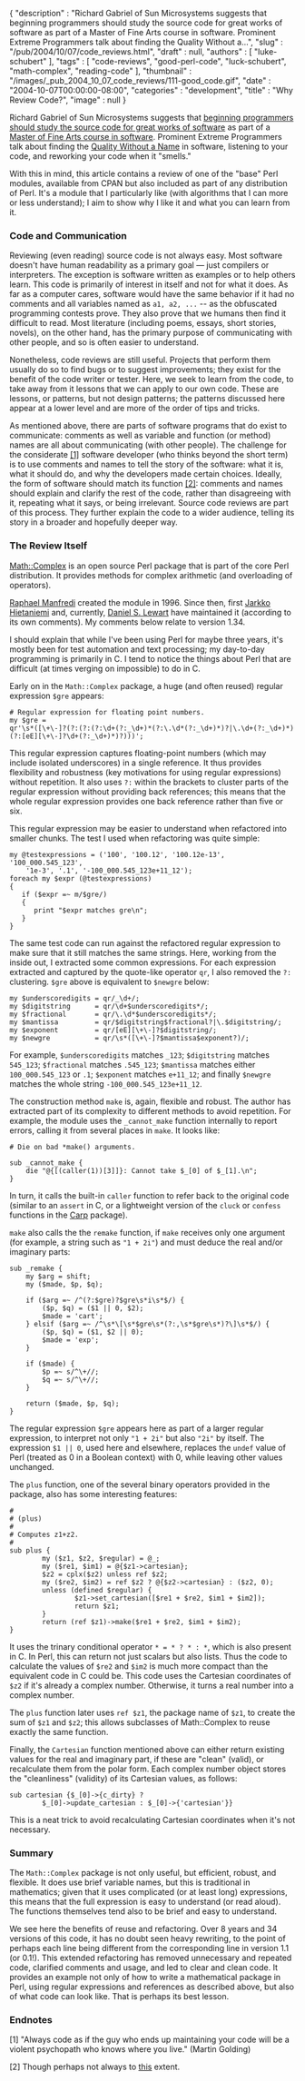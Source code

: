 {
   "description" : "Richard Gabriel of Sun Microsystems suggests that beginning programmers should study the source code for great works of software as part of a Master of Fine Arts course in software. Prominent Extreme Programmers talk about finding the Quality Without a...",
   "slug" : "/pub/2004/10/07/code_reviews.html",
   "draft" : null,
   "authors" : [
      "luke-schubert"
   ],
   "tags" : [
      "code-reviews",
      "good-perl-code",
      "luck-schubert",
      "math-complex",
      "reading-code"
   ],
   "thumbnail" : "/images/_pub_2004_10_07_code_reviews/111-good_code.gif",
   "date" : "2004-10-07T00:00:00-08:00",
   "categories" : "development",
   "title" : "Why Review Code?",
   "image" : null
}



Richard Gabriel of Sun Microsystems suggests that [beginning programmers should study the source code for great works of software](http://java.sun.com/features/2002/11/gabriel_qa.html) as part of a [Master of Fine Arts course in software](http://www.dreamsongs.com/MFASoftware.html). Prominent Extreme Programmers talk about finding the [Quality Without a Name](http://c2.com/cgi/wiki?QualityWithoutaName) in software, listening to your code, and reworking your code when it "smells."

With this in mind, this article contains a review of one of the "base" Perl modules, available from CPAN but also included as part of any distribution of Perl. It's a module that I particularly like (with algorithms that I can more or less understand); I aim to show why I like it and what you can learn from it.

### Code and Communication

Reviewing (even reading) source code is not always easy. Most software doesn't have human readability as a primary goal — just compilers or interpreters. The exception is software written as examples or to help others learn. This code is primarily of interest in itself and not for what it does. As far as a computer cares, software would have the same behavior if it had no comments and all variables named as `a1, a2, ...` -- as the obfuscated programming contests prove. They also prove that we humans then find it difficult to read. Most literature (including poems, essays, short stories, novels), on the other hand, has the primary purpose of communicating with other people, and so is often easier to understand.

Nonetheless, code reviews are still useful. Projects that perform them usually do so to find bugs or to suggest improvements; they exist for the benefit of the code writer or tester. Here, we seek to learn from the code, to take away from it lessons that we can apply to our own code. These are lessons, or patterns, but not design patterns; the patterns discussed here appear at a lower level and are more of the order of tips and tricks.

As mentioned above, there are parts of software programs that do exist to communicate: comments as well as variable and function (or method) names are all about communicating (with other people). The challenge for the considerate [\[1\]](#codemaintainer) software developer (who thinks beyond the short term) is to use comments and names to tell the story of the software: what it is, what it should do, and why the developers made certain choices. Ideally, the form of software should match its function [\[2\]](#camel): comments and names should explain and clarify the rest of the code, rather than disagreeing with it, repeating what it says, or being irrelevant. Source code reviews are part of this process. They further explain the code to a wider audience, telling its story in a broader and hopefully deeper way.

### The Review Itself

[Math::Complex](https://metacpan.org/search?q=Math%3A%3AComplex) is an open source Perl package that is part of the core Perl distribution. It provides methods for complex arithmetic (and overloading of operators).

[Raphael Manfredi](http://c2.com/cgi/wiki?RaphaelManfredi) created the module in 1996. Since then, first [Jarkko Hietaniemi](http://www.hut.fi/~jhi/) and, currently, [Daniel S. Lewart](http://www.prairienet.org/~dslewart/) have maintained it (according to its own comments). My comments below relate to version 1.34.

I should explain that while I've been using Perl for maybe three years, it's mostly been for test automation and text processing; my day-to-day programming is primarily in C. I tend to notice the things about Perl that are difficult (at times verging on impossible) to do in C.

Early on in the `Math::Complex` package, a huge (and often reused) regular expression `$gre` appears:

    # Regular expression for floating point numbers.
    my $gre =
    qr'\s*([\+\-]?(?:(?:(?:\d+(?:_\d+)*(?:\.\d*(?:_\d+)*)?|\.\d+(?:_\d+)*)(?:[eE][\+\-]?\d+(?:_\d+)*)?)))';

This regular expression captures floating-point numbers (which may include isolated underscores) in a single reference. It thus provides flexibility and robustness (key motivations for using regular expressions) without repetition. It also uses `?:` within the brackets to cluster parts of the regular expression without providing back references; this means that the whole regular expression provides one back reference rather than five or six.

This regular expression may be easier to understand when refactored into smaller chunks. The test I used when refactoring was quite simple:

    my @testexpressions = ('100', '100.12', '100.12e-13', '100_000.545_123',
        '1e-3', '.1', '-100_000.545_123e+11_12');
    foreach my $expr (@testexpressions)
    {
       if ($expr =~ m/$gre/)
       {
          print "$expr matches gre\n";
       }
    }

The same test code can run against the refactored regular expression to make sure that it still matches the same strings. Here, working from the inside out, I extracted some common expressions. For each expression extracted and captured by the quote-like operator `qr`, I also removed the `?:` clustering. `$gre` above is equivalent to `$newgre` below:

    my $underscoredigits = qr/_\d+/;
    my $digitstring      = qr/\d+$underscoredigits*/;
    my $fractional       = qr/\.\d*$underscoredigits*/;
    my $mantissa         = qr/$digitstring$fractional?|\.$digitstring/;
    my $exponent         = qr/[eE][\+\-]?$digitstring/;
    my $newgre           = qr/\s*([\+\-]?$mantissa$exponent?)/;

For example, `$underscoredigits` matches `_123`; `$digitstring` matches `545_123`; `$fractional` matches `.545_123`; `$mantissa` matches either `100_000.545_123` or `.1`; `$exponent` matches `e+11_12`; and finally `$newgre` matches the whole string `-100_000.545_123e+11_12`.

The construction method `make` is, again, flexible and robust. The author has extracted part of its complexity to different methods to avoid repetition. For example, the module uses the `_cannot_make` function internally to report errors, calling it from several places in `make`. It looks like:

    # Die on bad *make() arguments.

    sub _cannot_make {
        die "@{[(caller(1))[3]]}: Cannot take $_[0] of $_[1].\n";
    }

In turn, it calls the built-in `caller` function to refer back to the original code (similar to an `assert` in C, or a lightweight version of the `cluck` or `confess` functions in the [Carp](https://metacpan.org/search?q=Carp) package).

`make` also calls the the `remake` function, if `make` receives only one argument (for example, a string such as `"1 + 2i"`) and must deduce the real and/or imaginary parts:

    sub _remake {
        my $arg = shift;
        my ($made, $p, $q);

        if ($arg =~ /^(?:$gre)?$gre\s*i\s*$/) {
            ($p, $q) = ($1 || 0, $2);
            $made = 'cart';
        } elsif ($arg =~ /^\s*\[\s*$gre\s*(?:,\s*$gre\s*)?\]\s*$/) {
            ($p, $q) = ($1, $2 || 0);
            $made = 'exp';
        }

        if ($made) {
            $p =~ s/^\+//;
            $q =~ s/^\+//;
        }

        return ($made, $p, $q);
    }

The regular expression `$gre` appears here as part of a larger regular expression, to interpret not only `"1 + 2i"` but also `"2i"` by itself. The expression `$1 || 0`, used here and elsewhere, replaces the `undef` value of Perl (treated as 0 in a Boolean context) with 0, while leaving other values unchanged.

The `plus` function, one of the several binary operators provided in the package, also has some interesting features:

    #
    # (plus)
    #
    # Computes z1+z2.
    #
    sub plus {
            my ($z1, $z2, $regular) = @_;
            my ($re1, $im1) = @{$z1->cartesian};
            $z2 = cplx($z2) unless ref $z2;
            my ($re2, $im2) = ref $z2 ? @{$z2->cartesian} : ($z2, 0);
            unless (defined $regular) {
                    $z1->set_cartesian([$re1 + $re2, $im1 + $im2]);
                    return $z1;
            }
            return (ref $z1)->make($re1 + $re2, $im1 + $im2);
    }

It uses the trinary conditional operator `* = * ? * : *`, which is also present in C. In Perl, this can return not just scalars but also lists. Thus the code to calculate the values of `$re2` and `$im2` is much more compact than the equivalent code in C could be. This code uses the Cartesian coordinates of `$z2` if it's already a complex number. Otherwise, it turns a real number into a complex number.

The `plus` function later uses `ref $z1`, the package name of `$z1`, to create the sum of `$z1` and `$z2`; this allows subclasses of Math::Complex to reuse exactly the same function.

Finally, the `Cartesian` function mentioned above can either return existing values for the real and imaginary part, if these are "clean" (valid), or recalculate them from the polar form. Each complex number object stores the "cleanliness" (validity) of its Cartesian values, as follows:

    sub cartesian {$_[0]->{c_dirty} ?
            $_[0]->update_cartesian : $_[0]->{'cartesian'}}

This is a neat trick to avoid recalculating Cartesian coordinates when it's not necessary.

### Summary

The `Math::Complex` package is not only useful, but efficient, robust, and flexible. It does use brief variable names, but this is traditional in mathematics; given that it uses complicated (or at least long) expressions, this means that the full expression is easy to understand (or read aloud). The functions themselves tend also to be brief and easy to understand.

We see here the benefits of reuse and refactoring. Over 8 years and 34 versions of this code, it has no doubt seen heavy rewriting, to the point of perhaps each line being different from the corresponding line in version 1.1 (or 0.1!). This extended refactoring has removed unnecessary and repeated code, clarified comments and usage, and led to clear and clean code. It provides an example not only of how to write a mathematical package in Perl, using regular expressions and references as described above, but also of what code can look like. That is perhaps its best lesson.

### Endnotes

<span id="codemaintainer">\[1\]</span> "Always code as if the guy who ends up maintaining your code will be a violent psychopath who knows where you live." (Martin Golding)

<span id="camel">\[2\]</span> Though perhaps not always to [this](http://www.perlmonks.org/index.pl?node_id=45213) extent.
